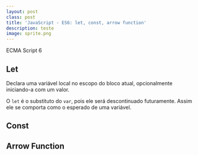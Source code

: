```yaml
---
layout: post
class: post
title: 'JavaScript - ES6: let, const, arrow function'
description: teste
image: sprite.png
---
```


ECMA Script 6

## Let

Declara uma variável local no escopo do bloco atual, opcionalmente iniciando-a com um valor.

O <code>let</code> é o substituto do <code>var</code>, pois ele será descontinuado futuramente. Assim ele se comporta como o esperado de uma variável.

## Const

## Arrow Function

